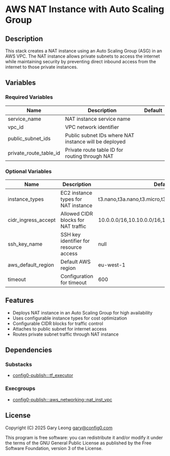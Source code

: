 # AWS NAT Instance with Auto Scaling Group

## Description
This stack creates a NAT instance using an Auto Scaling Group (ASG) in an AWS VPC. The NAT instance allows private subnets to access the internet while maintaining security by preventing direct inbound access from the internet to those private instances.

## Variables

### Required Variables

| Name | Description | Default |
|------|-------------|---------|
| service_name | NAT instance service name | |
| vpc_id | VPC network identifier | |
| public_subnet_ids | Public subnet IDs where NAT instance will be deployed | |
| private_route_table_id | Private route table ID for routing through NAT | |

### Optional Variables

| Name | Description | Default |
|------|-------------|---------|
| instance_types | EC2 instance types for NAT instance | t3.nano,t3a.nano,t3.micro,t3a.micro,t3.small,t3a.small |
| cidr_ingress_accept | Allowed CIDR blocks for NAT traffic | 10.0.0.0/16,10.10.0.0/16,10.20.0.0/16,10.30.0.0/16 |
| ssh_key_name | SSH key identifier for resource access | null |
| aws_default_region | Default AWS region | eu-west-1 |
| timeout | Configuration for timeout | 600 |

## Features
- Deploys NAT instance in an Auto Scaling Group for high availability
- Uses configurable instance types for cost optimization
- Configurable CIDR blocks for traffic control
- Attaches to public subnet for internet access
- Routes private subnet traffic through NAT instance

## Dependencies

### Substacks
- [config0-publish:::tf_executor](https://api-app.config0.com/web_api/v1.0/stacks/config0-publish/tf_executor)

### Execgroups
- [config0-publish:::aws_networking::nat_inst_vpc](https://api-app.config0.com/web_api/v1.0/exec/groups/config0-publish/aws_networking/nat_inst_vpc)

## License
Copyright (C) 2025 Gary Leong <gary@config0.com>

This program is free software: you can redistribute it and/or modify
it under the terms of the GNU General Public License as published by
the Free Software Foundation, version 3 of the License.










